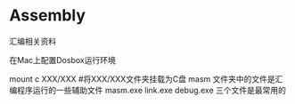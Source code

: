 # Assembly
汇编相关资料


在Mac上配置Dosbox运行环境

mount c XXX/XXX     #将XXX/XXX文件夹挂载为C盘
masm 文件夹中的文件是汇编程序运行的一些辅助文件 masm.exe link.exe debug.exe 三个文件是最常用的
